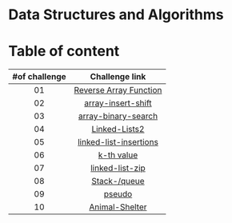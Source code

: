# Data Structures and Algorithms

# Table of content

| #of challenge|Challenge link  | 
| :---: | :---: |
| 01 | [Reverse Array Function](./code-challenges/ch1-array-reverse/README.md) |
| 02 | [array-insert-shift](./code-challenges/ch2-array-insert-shift/README.md) |
| 03 | [array-binary-search](./code-challenges/ch3-array-binary-search/README.md) 
| 04 | [Linked-Lists2](./linked-list/readme/single.list.md) |
| 05 | [linked-list-insertions](./linked-list/readme/extend.md) |
| 06 | [k-th value](./linked-list/readme/kth.md) |
| 07 | [linked-list-zip](./linked-list/readme/zipList.md) |
| 08 | [Stack-/queue](./stack-and-queue/read/stack.md) |
| 09 | [pseudo](./stack-and-queue/read/pseudo.md) |
| 10 | [Animal-Shelter](./stack-and-queue/read/animal.md) |




